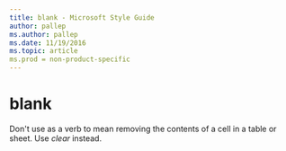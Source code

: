 ```yaml
---
title: blank - Microsoft Style Guide
author: pallep
ms.author: pallep
ms.date: 11/19/2016
ms.topic: article
ms.prod = non-product-specific
---
```


# blank

Don't use as a verb to mean removing the contents of a cell in a table or sheet. Use *clear* instead.
